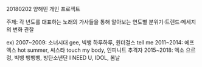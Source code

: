 20180202 양해민 개인 프로젝트

주제: 각 년도를 대표하는 노래의 가사들을 통해 알아보는 연도별 분위기·트렌드·메세지의 변화 관찰

ex) 
2007~2009: 소녀시대 gee, 빅뱅 하루하루, 원더걸스 tell me
2011~2014: 에프엑스 hot summer, 씨스타 touch my body, 인피니트 추격자
2015~2018: 엑소 으르렁, 빅뱅 뱅뱅뱅, 방탄소년단 I NEED U, IDOL, 봄날
